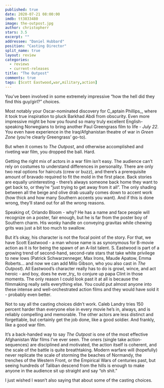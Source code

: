 ```yaml
---
published: true
date: 2020-07-21 08:00:00
imdb: tt3833480
image: the-outpost.jpg
author: christopherr
stars: 3.5
excerpt: ""
addressee: "Daniel Hubbard"
position: "Casting Director"
split_name: true
layout: review
categories: 
  - reviews
  - current-releases
title: "The Outpost"
comments: true
tags: [Scott Eastwood,war,military,action]
---
```

You’ve been involved in some extremely impressive “how the hell did they find this guy/girl?” choices. 

Most notably your Oscar-nominated discovery for C_aptain Phillips_, where it took true inspiration to pluck Barkhad Abdi from obscurity. Even more impressive might be how you found so many truly excellent English-speaking Norwegians to bring another Paul Greengrass film to life - _July 22_. You even have experience in the Iraq/Afghanistan theatre of war in _Green Zone_ (you’re clearly Greengrass’ go-to). 

But when it comes to _The Outpost_, and otherwise accomplished and riveting war film, you dropped the ball. Hard.

Getting the right mix of actors in a war film isn’t easy. The audience can’t rely on costumes to understand differences in personality. There are only two real options for haircuts (crew or buzz), and there’s a prerequisite amount of bravado required to fit the mold in the first place. Back stories are equally uninteresting - there’s always someone back home they want to get back to, or they’re “just trying to get away from it all”. The only shading between all the beige and olive drab usually comes down to accent work (how thick and how many Southern accents you want). And if this is done wrong, they’ll stand out for all the wrong reasons. 

Speaking of, Orlando Bloom - why? He has a name and face people will recognize on a poster, fair enough, but he is far from the poster boy of Southern charm. His wonky handle on conveying gravitas while chewing grits was just a bit too much to swallow.

But it’s okay, his character is not the focal point of the story. For that, we have Scott Eastwood - a man whose name is as synonymous for B-movie action as it is for being the spawn of an A-list talent. S. Eastwood is part of a growing trend of second-hand, second-rate stars that take white privilege to new lows (Patrick Schwarzenneger, Max Irons, Maude Apatow, Emma Roberts… and now we can add Milo Gibson, who you also cast in _The Outpost_). All Eastwood’s character really has to do is growl, wince, and act heroic - and boy, does he ever_try_ to conjure up papa Clint in those moments. The only reason I could look past it at all is because the filmmaking really sells everything else. You could put almost anyone into these intense and well-orchestrated action films and they would have sold it - probably even better.

Not to say all the casting choices didn’t work. Caleb Landry tries 150 percent harder than everyone else in every movie he’s in, always, and is reliably compelling and memorable. The other actors are less distinct and forgettable, but certainly get the job done, like a good soldier. And frankly, like a good war film. 

It’s a back-handed way to say _The Outpost_ is one of the most effective Afghanistan War films I’ve ever seen. The oners (single take action-sequences) are disciplined and motivated, the action itself is coherent, and the scale of the battle is quite breathtaking. Modern warfare will (hopefully) never replicate the scale of storming the beaches of Normandy, the trenches of the Western Front, or the Empirical Wars of centuries past, but seeing hundreds of Taliban descend from the hills is enough to make anyone in the audience sit up straight and say “oh shit.” 

I just wished I wasn’t also saying that about some of the casting choices. 